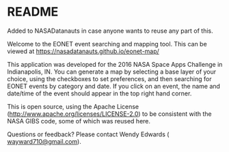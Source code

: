 # README

Added to NASADatanauts in case anyone wants to reuse any part of this.

Welcome to the EONET event searching and mapping tool.
This can be viewed at https://nasadatanauts.github.io/eonet-map/


This application was developed for the 2016 NASA Space Apps Challenge in Indianapolis, IN.
You can generate a map by selecting a base layer of your choice, using the checkboxes to
set preferences, and then searching for EONET events by category and date. If you click on an
event, the name and date/time of the event should appear in the top right hand corner.

This is open source, using the Apache License (http://www.apache.org/licenses/LICENSE-2.0)
to be consistent with the NASA GIBS code, some of which was reused here.

Questions or feedback? Please contact Wendy Edwards ( wayward710@gmail.com).
